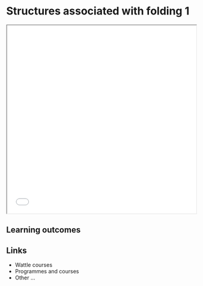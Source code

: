 # Structures associated with folding 1

<iframe src="../slideshows/Lecture-Structures-Associated-with-Folding-1.reveal.html" title="Slideshow" width=100%, height=500 allowfullscreen></iframe>


## Learning outcomes

## Links

  - Wattle courses
  - Programmes and courses 
  - Other ... 

